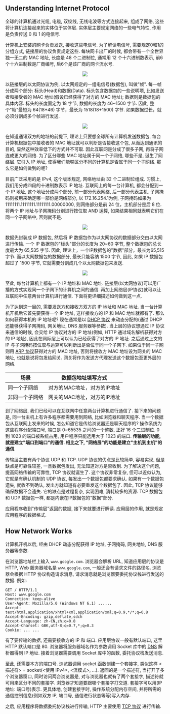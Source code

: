 ## Understanding Internet Protocol
全球的计算机通过光缆, 电缆, 双绞线, 无线电波等方式连接起来, 组成了网络, 这些将计算机连接起来的实体位于实体层. 实体层主要规定网络的一些电气特性, 作用是负责传送 0 和 1 的电信号.

计算机上安装的网卡负责发送, 接收这些电信号. 为了解读电信号, 需要规定0和1的分组方式, 链接层的协议负责规定这些. 每块网卡出厂的时候, 都会带有一个全世界独一无二的 MAC 地址, 长度是 48 个二进制位, 通常用 12 个十六进制数表示, 前6个十六进制数是厂商编号, 后6个是该厂商的网卡流水号.

<Center>
  <img src='http://www.ruanyifeng.com/blogimg/asset/201205/bg2012052906.png' />
</Center>

以链接层的以太网协议为例, 以太网规定的一组电信号(数据包), 叫做"帧". 每一帧分成两个部分: 标头(Head)和数据(Data). 标头包含数据包的一些说明项, 比如发送者和接受者的 MAC 地址(假设已经获得了对方的 MAC 地址); 数据则是数据包的具体内容. 标头的长度固定为 18 字节, 数据的长度为 46~1500 字节. 因此, 整个"帧"最短为 64(18+46) 字节，最长为 1518(18+1500) 字节. 如果数据过长，就必须分割成多个帧进行发送.

<Center>
  <img src='http://www.ruanyifeng.com/blogimg/asset/201205/bg2012052904.png' />
</Center>

在知道通讯双方的地址的前提下, 理论上只要想全球所有计算机发送数据包, 每台计算机根据包中接收者的 MAC 地址就可以判断是否接收这个包, 从而达到通讯的目的, 显然这种效率低下的方式并不可取. 因此互联网是分成了很多子网, 再将子网连成更大的网络. 为了区分哪些 MAC 地址属于同一个子网络, 哪些不是, 诞生了网络层. 它引入 IP 地址, 使得我们能够区分不同的计算机是否属于同一个子网络. 那么它是如何做到的呢?

目前广泛采用的是 IPv4, 这个版本规定, 网络地址由 32 个二进制位组成. 习惯上, 我们用分成四段的十进制数表示 IP 地址. 互联网上的每一台计算机, 都会分配到一个 IP 地址, 这个地址分成两个部分, 前一部分代表网络, 后一部分代表主机. 子网掩码则被用来确定哪一部份是网络部分, 以 172.16.254.1为例, 子网掩码如果为 11111111.11111111.11111111.00000000, 则网络部分是前 24 位，主机部分是后 8 位. 将两个 IP 地址与子网掩码分别进行按位取 AND 运算, 如果结果相同就表明它们在同一个子网络中, 否则就不是.

<Center>
  <img src='http://www.ruanyifeng.com/blogimg/asset/201205/bg2012052908.png' />
</Center>

数据先封装成 IP 数据包, 然后将 IP 数据包作为以太网协议的数据部分交由以太网进行传输. 一个 IP 数据包的"标头"部分的长度为 20~60 字节, 整个数据包的总长度最大为 65,535 字节. 因此, 理论上，一个IP数据包的"数据"部分，最长为65,515字节. 而以太网数据包的数据部分, 最长只能容纳 1500 字节, 因此, 如果 IP 数据包超过了 1500 字节, 它就需要分割成几个以太网数据包来发送.

<Center>
  <img src='http://www.ruanyifeng.com/blogimg/asset/201205/bg2012052910.png' />
</Center>

至此, 每台计算机上都有一个 IP 地址和 MAC 地址. 链接层(以太网协议)可以用广播的方式实现同一个子网下的计算机之间的通信. 再加上网络层(IP协议)就可以让互联网中任意两台计算机进行通信. 下面将更详细描述如何做到这一点.

为了达到这一目的, 需要发送方和接收方双方的 IP 地址和 MAC 地址. 当一台计算机开机后它首先要获得一个 IP 地址, 这样接收方的 IP 和 MAC 地址就都有了. 那么如何获得本机的 IP 地址呢? 现在通常是以 [DHCP 协议](./DHCP.md) 来动态分配的(通过 DHCP 还能够获得子网掩码, 网关地址, DNS 服务器等参数). 当上层的协议想通过 IP 协议来通信的时候, 会交给 IP 协议对方的 IP 地址(例如, HTTP 通过域名解析获得对方的 IP 地址), 因此在网际层上可以认为已经获得了对方的 IP 地址. 之后通过上文的 IP 与子网掩码按位取与运算可以判断出是否位于同一个子网下. 如果位于同一子网则用 [ARP 协议](./ARP.md)获得对方的 MAC 地址, 否则将接收方 MAC 地址设为网关的 MAC 地址, 也就是说将包发给网关. 网关将作为发送方代理发送这个数据包至更外层的网络.

|      场景      |     数据包地址填写方式      |
| -------------- | --------------------------- |
|  同一个子网络  | 对方的MAC地址，对方的IP地址 |
| 非同一个子网络 | 网关的MAC地址，对方的IP地址 |

到了网络层, 我们已经可以在互联网中任意两台计算机进行通信了. 接下来的问题是, 同一台主机上有许多程序都需要用到网络, 比如浏览器和聊天程序. 当一个数据包从互联网上发来的时候, 怎么知道它是传给浏览器还是聊天程序的? 操作系统为这些程序分配端口号, 端口是 0~65535 之间的一个整数, 正好 16 个二进制位. 0 到 1023 的端口被系统占用, 用户程序只能选用大于 1023 的端口. **传输层的功能, 就是建立"端口到端口"的通信. 相比之下, "网络层"的功能是建立"主机到主机"的通信**.

传输层主要有两个协议 UDP 和 TCP. UDP 协议的优点是比较简单, 容易实现, 但是缺点是可靠性较差, 一旦数据包发出, 无法知道对方是否收到. 为了解决这个问题, 提高网络传输的可靠性, TCP 协议就诞生了. 这个协议非常复杂, 但可以近似认为, 它就是有确认机制的 UDP 协议, 每发出一个数据包都要求确认. 如果有一个数据包遗失, 就收不到确认, 发出方就知道有必要重发这个数据包了. 因此, TCP 协议能够确保数据不会遗失. 它的缺点是过程复杂, 实现困难, 消耗较多的资源. TCP 数据包和 UDP 数据包一样, 都是内嵌在IP数据包的"数据"部分.

应用程序收到"传输层"返回的数据, 接下来就要进行解读. 应用层的作用, 就是规定应用程序的数据格式.

## How Network Works
计算机开机以后, 经由 DHCP 动态分配获得 IP 地址, 子网掩码, 网关地址, DNS 服务器等参数.

在浏览器地址栏上输入 `www.google.com`. 浏览器会解析 URL, 知道应用层的协议是 HTTP, Web 服务器域名是 `www.google.com`, 一般还会有请求文件的路径名. 浏览器会根据 HTTP 协议构造请求消息, 请求消息就是浏览器要委托协议栈进行发送的数据. 例如:

```
GET / HTTP/1.1
Host: www.google.com
Connection: keep-alive
User-Agent: Mozilla/5.0 (Windows NT 6.1) ......
Accept: text/html,application/xhtml+xml,application/xml;q=0.9,*/*;q=0.8
Accept-Encoding: gzip,deflate,sdch
Accept-Language: zh-CN,zh;q=0.8
Accept-Charset: GBK,utf-8;q=0.7,*;q=0.3
Cookie: ... ...
```

有了要传输的数据, 还需要接收方的 IP 和 端口. 应用层协议一般有默认端口, 这里 HTTP 默认端口是 80. 浏览器将服务器域名作为参数调用 Socket 库中的 [DNS](./DNS.md) 解析器得到 IP 地址. 接着浏览器需要调用 Socket 库中的函数, 委托协议栈发送消息.

至此, 还需要本方的端口号. 浏览器调用 socket 函数创建一个套接字, 类似这样 <描述符> = socket(<使用 IPv4>, <流模式>, ...). 返回的是一个描述符, 当打开了多个浏览器窗口, 同时访问两台浏览器是, 对与浏览器也就有了两个套接字, 描述符就可用来区分不同的套接字. 浏览器才知道要跟哪个套接字打交道. 套接字可以用(IP地址: 端口号)表示. 更具体地, 创建套接字时, 操作系统分配内存空间, 并将所需的通信控制信息(例如双方 IP, 端口号, 通信进行状态等等)写入内存.

之后, 应用程序将数据委托协议栈进行传输, HTTP 主要使用 [TCP 协议](./TCP.md) 进行传输.
